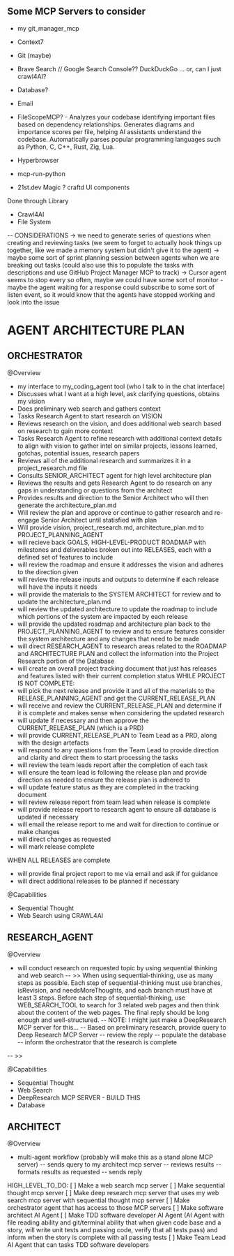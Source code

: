 ## Some MCP Servers to consider
- my git_manager_mcp
- Context7
- Git (maybe)
- Brave Search // Google Search Console??
DuckDuckGo ... or, can I just crawl4AI?
- Database?
- Email

- FileScopeMCP? - Analyzes your codebase identifying important files based on dependency relationships. Generates diagrams and importance scores per file, helping AI assistants understand the codebase. Automatically parses popular programming languages such as Python, C, C++, Rust, Zig, Lua.

- Hyperbrowser
- mcp-run-python
- 21st.dev Magic ? craftd UI components



Done through Library
- Crawl4AI
- File System


-- CONSIDERATIONS
-> we need to generate series of questions when creating and reviewing tasks (we seem to forget to actually hook things up together, like we made a memory system but didn't give it to the agent)
-> maybe some sort of sprint planning session between agents when we are breaking out tasks (could also use this to populate the tasks with descriptions and use GitHub Project Manager MCP to track)
-> Cursor agent seems to stop every so often, maybe we could have some sort of monitor - maybe the agent waiting for a response could subscribe to some sort of listen event, so it would know that the agents have stopped working and look into the issue






# AGENT ARCHITECTURE PLAN

## ORCHESTRATOR

@Overview
- my interface to my_coding_agent tool (who I talk to in the chat interface)
- Discusses what I want at a high level, ask clarifying questions, obtains my vision
- Does preliminary web search and gathers context
- Tasks Research Agent to start research on VISION
- Reviews research on the vision, and does additional web search based on research to gain more context
- Tasks Research Agent to refine research with additional context details to align with vision to gather intel on similar projects, lessons learned, gotchas, potential issues, research papers
- Reviews all of the additional research and summarizes it in a project_research.md file
- Consults SENIOR_ARCHITECT agent for high level architecture plan
- Reviews the results and gets Research Agent to do research on any gaps in understanding or questions from the architect
- Provides results and direction to the Senior Architect who will then generate the architecture_plan.md
- Will review the plan and approve or continue to gather research and re-engage Senior Architect until statisfied with plan
- Will provide vision, project_research.md, architecture_plan.md to PROJECT_PLANNING_AGENT
- will recieve back GOALS, HIGH-LEVEL-PRODUCT ROADMAP with milestones and deliverables broken out into RELEASES, each with a defined set of features to include
- will review the roadmap and ensure it addresses the vision and adheres to the direction given
- will review the release inputs and outputs to determine if each release will have the inputs it needs
- will provide the materials to the SYSTEM ARCHITECT for review and to update the architecture_plan.md
- will review the updated architecture to update the roadmap to include which portions of the system are impacted by each release
- will provide the updated roadmap and architecture plan back to the PROJECT_PLANNING_AGENT to review and to ensure features consider the system architecture and any changes that need to be made
- will direct RESEARCH_AGENT to research areas related to the ROADMAP and ARCHITECTURE PLAN and collect the information into the Project Research portion of the Database
- will create an overall project tracking document that just has releases and features listed with their current completion status
WHILE PROJECT IS NOT COMPLETE:
- will pick the next release and provide it and all of the materials to the RELEASE_PLANNING_AGENT and get the CURRENT_RELEASE_PLAN
- will receive and review the CURRENT_RELEASE_PLAN and determine if it is complete and makes sense when considering the updated research
- will update if necessary and then approve the CURRENT_RELEASE_PLAN (which is a PRD)
- will provide CURRENT_RELEASE_PLAN to Team Lead as a PRD, along with the design artefacts
- will respond to any questions from the Team Lead to provide direction and clarity and direct them to start processing the tasks
- will review the team leads report after the completion of each task
- will ensure the team lead is following the release plan and provide direction as needed to ensure the release plan is adhered to
- will update feature status as they are completed in the tracking document
- will review release report from team lead when release is complete
- will provide release report to research agent to ensure all database is updated if necessary
- will email the release report to me and wait for direction to continue or make changes
- will direct changes as requested
- will mark release complete

WHEN ALL RELEASES are complete
- will provide final project report to me via email and ask if for guidance
- will direct additional releases to be planned if necessary

@Capabilities
- Sequential Thought
- Web Search using CRAWL4AI



## RESEARCH_AGENT

@Overview
- will conduct research on requested topic by using sequential thinking and web search
-- >> When using sequential-thinking, use as many steps as possible. Each step of sequential-thinking must use branches, isRevision, and needsMoreThoughts, and each branch must have at least 3 steps. Before each step of sequential-thinking, use WEB_SEARCH_TOOL to search for 3 related web pages and then think about the content of the web pages. The final reply should be long enough and well-structured.
-- NOTE: I might just make a DeepResearch MCP server for this...
-- Based on preliminary research, provide query to Deep Research MCP Server
-- review the reply
-- populate the database
-- inform the orchestrator that the research is complete

-- >>

@Capabilities
- Sequential Thought
- Web Search
- DeepResearch MCP SERVER - BUILD THIS
- Database

## ARCHITECT

@Overview
- multi-agent workflow (probably will make this as a stand alone MCP server)
-- sends query to my architect mcp server
-- reviews results
-- formats results as requested
-- sends reply






HIGH_LEVEL_TO_DO:
[ ] Make a web search mcp server
[ ] Make sequential thought mcp server
[ ] Make deep research mcp server that uses my web search mcp server with sequential thought mcp server
[ ] Make orchestrator agent that has access to those MCP servers
[ ] Make software architect AI Agent
[ ] Make TDD software developer AI Agent (AI Agent with file reading ability and git/terminal ability that when given code base and a story, will write unit tests and passing code, verify that all tests pass) and inform when the story is complete with all passing tests
[ ] Make Team Lead AI Agent that can tasks TDD software developers
